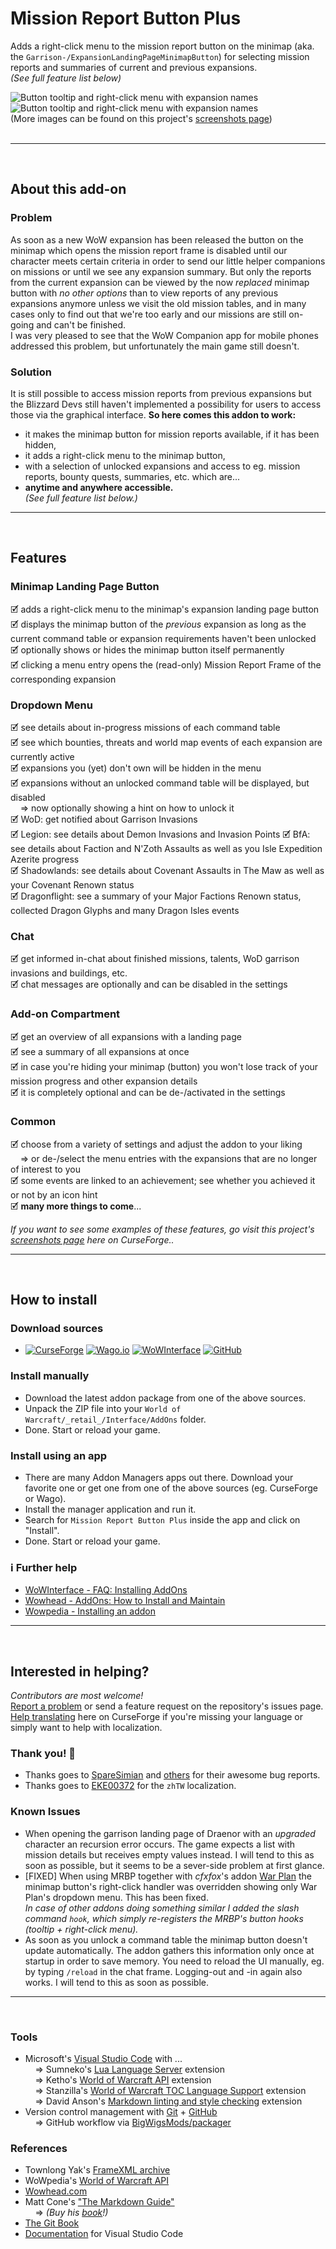 # Mission Report Button Plus  
  
Adds a right-click menu to the mission report button on the minimap (aka. the `Garrison-/ExpansionLandingPageMinimapButton`) for selecting mission reports and summaries of current and previous expansions.  
*(See full feature list below)*  
  
![Button tooltip and right-click menu with expansion names](https://media.forgecdn.net/attachments/586/612/mbrp_tooltip-dropdown_df-winter.jpg "Button tooltip and right-click menu with expansion names") 
![Button tooltip and right-click menu with expansion names](https://media.forgecdn.net/attachments/586/615/mrbp_menu-tooltip_df-summary.jpg "The MRBP Dragon Isles Summary tooltip")  
(More images can be found on this project's [screenshots page](https://www.curseforge.com/wow/addons/mission-report-button-plus/screenshots))  
&nbsp;  

----  
&nbsp;  
  
## About this add-on  
  
### Problem  
  
As soon as a new WoW expansion has been released the button on the minimap which opens the mission report frame is disabled until our character meets certain criteria in order to send our little helper companions on missions or until we see any expansion summary. But only the reports from the current expansion can be viewed by the now *replaced* minimap button with *no other options* than to view reports of any previous expansions anymore unless we visit the old mission tables, and in many cases only to find out that we're too early and our missions are still on-going and can't be finished.  
I was very pleased to see that the WoW Companion app for mobile phones addressed this problem, but unfortunately the main game still doesn't.  
  
### Solution  
  
It is still possible to access mission reports from previous expansions but the Blizzard Devs still haven't implemented a possibility for users to access those via the graphical interface. **So here comes this addon to work:**  
  
+ it makes the minimap button for mission reports available, if it has been hidden,  
+ it adds a right-click menu to the minimap button,  
+ with a selection of unlocked expansions and access to eg. mission reports, bounty quests, summaries, etc. which are...  
+ **anytime and anywhere accessible.**  
*(See full feature list below.)*  
  
----  
&nbsp;  
  
## Features  
  
### Minimap Landing Page Button  
  
🗹 adds a right-click menu to the minimap's expansion landing page button  
🗹 displays the minimap button of the *previous* expansion as long as the current command table or expansion requirements haven't been unlocked  
🗹 optionally shows or hides the minimap button itself permanently  
🗹 clicking a menu entry opens the (read-only) Mission Report Frame of the corresponding expansion  
  
### Dropdown Menu  
  
🗹 see details about in-progress missions of each command table  
🗹 see which bounties, threats and world map events of each expansion are currently active  
🗹 expansions you (yet) don't own will be hidden in the menu  
🗹 expansions without an unlocked command table will be displayed, but disabled  
&nbsp; &nbsp; &rArr; now optionally showing a hint on how to unlock it  
🗹 WoD: get notified about Garrison Invasions  
🗹 Legion: see details about Demon Invasions and Invasion Points 
🗹 BfA: see details about Faction and N'Zoth Assaults as well as you Isle Expedition Azerite progress  
🗹 Shadowlands: see details about Covenant Assaults in The Maw as well as your Covenant Renown status  
🗹 Dragonflight: see a summary of your Major Factions Renown status, collected Dragon Glyphs and many Dragon Isles events  
  
### Chat  
  
🗹 get informed in-chat about finished missions, talents, WoD garrison invasions and buildings, etc.  
🗹 chat messages are optionally and can be disabled in the settings  
  
### Add-on Compartment
  
🗹 get an overview of all expansions with a landing page  
🗹 see a summary of all expansions at once  
🗹 in case you're hiding your minimap (button) you won't lose track of your mission progress and other expansion details  
🗹 it is completely optional and can be de-/activated in the settings  
  
### Common  
  
🗹 choose from a variety of settings and adjust the addon to your liking  
&nbsp; &nbsp; &rArr; or de-/select the menu entries with the expansions that are no longer of interest to you  
🗹 some events are linked to an achievement; see whether you achieved it or not by an icon hint  
🗹 **many more things to come**...  
  
*If you want to see some examples of these features, go visit this project's [screenshots page](https://www.curseforge.com/wow/addons/mission-report-button-plus/screenshots) here on CurseForge..*  
  
----  
&nbsp;  
  
## How to install  

### Download sources  
  
+ [![CurseForge](https://camo.githubusercontent.com/48404c2885f4a76d04c9c5e2f48c90d572c49226b88e71577f6512cc74d95172/68747470733a2f2f696d672e736869656c64732e696f2f62616467652f2546302539462539342539372d4375727365466f7267652d663136343336)](https://www.curseforge.com/wow/addons/mission-report-button-plus) [![Wago.io](https://camo.githubusercontent.com/7ed4c70d9f0c1d700b5b7fd1d18dc242e772e54f9efd3ad8f728de757e52b862/68747470733a2f2f696d672e736869656c64732e696f2f62616467652f2546302539462539342539372d5761676f2e696f2d633132373264)](https://addons.wago.io/addons/mission-report-button-plus) [![WoWInterface](https://camo.githubusercontent.com/a112960875472813cbe1f296ec1bc65c78645abb09165af8d524500dc4a4a829/68747470733a2f2f696d672e736869656c64732e696f2f62616467652f2546302539462539342539372d576f57496e746572666163652d646138613030)](https://www.wowinterface.com/downloads/info26583-MissionReportButtonPlus.html) [![GitHub](https://camo.githubusercontent.com/e0186baf731dff7487d43970c94fd54fbe0bb1d5709b182cbc1c7cb61f0db993/68747470733a2f2f696d672e736869656c64732e696f2f62616467652f2546302539462539342539372d4769744875622d366537363831)](https://github.com/erglo/mission-report-button-plus)  
  
### Install manually  
  
+ Download the latest addon package from one of the above sources.  
+ Unpack the ZIP file into your `World of Warcraft/_retail_/Interface/AddOns` folder.  
+ Done. Start or reload your game.  
  
### Install using an app  
  
+ There are many Addon Managers apps out there. Download your favorite one or get one from one of the above sources (eg. CurseForge or Wago).  
+ Install the manager application and run it.  
+ Search for `Mission Report Button Plus` inside the app and click on "Install".  
+ Done. Start or reload your game.  
  
### ℹ Further help  
  
+ [WoWInterface - FAQ: Installing AddOns](https://www.wowinterface.com/forums/faq.php?faq=install)  
+ [Wowhead - AddOns: How to Install and Maintain](https://www.wowhead.com/guide/addons-how-to-install-and-maintain-1998)  
+ [Wowpedia - Installing an addon](https://wowpedia.fandom.com/wiki/AddOn#Installing_an_addon)  
  
----  
&nbsp;  
  
## Interested in helping?  
  
*Contributors are most welcome!*  
[Report a problem](https://github.com/erglo/mission-report-button-plus/issues) or send a feature request on the repository's issues page.  
[Help translating](https://www.curseforge.com/wow/addons/mission-report-button-plus/localization) here on CurseForge if you're missing your language or simply want to help with localization.  
  
### Thank you! 🎉  
  
+ Thanks goes to [SpareSimian](https://github.com/SpareSimian) and [others](https://github.com/erglo/mission-report-button-plus/issues?q=is%3Aissue+is%3Aclosed) for their awesome bug reports.  
+ Thanks goes to [EKE00372](https://github.com/EKE00372) for the `zhTW` localization.  
  
### Known Issues  
  
+ When opening the garrison landing page of Draenor with an *upgraded* character an recursion error occurs. The game expects a list with mission details but receives empty values instead. I will tend to this as soon as possible, but it seems to be a sever-side problem at first glance.  
+ [FIXED] When using MRBP together with *cfxfox*'s addon [War Plan](https://beta.curseforge.com/wow/addons/war-plan) the minimap button's right-click handler was overridden showing only War Plan's dropdown menu. This has been fixed.  
*In case of other addons doing something similar I added the slash command `hook`, which simply re-registers the MRBP's button hooks (tooltip + right-click menu).*  
+ As soon as you unlock a command table the minimap button doesn't update automatically. The addon gathers this information only once at startup in order to save memory. You need to reload the UI manually, eg. by typing `/reload` in the chat frame. Logging-out and -in again also works. I will tend to this as soon as possible.  
  
----  
&nbsp;  
  
### Tools  
  
+ Microsoft's [Visual Studio Code](https://code.visualstudio.com) with ...  
&nbsp; &nbsp; &rArr; Sumneko's [Lua Language Server](https://github.com/LuaLS/lua-language-server) extension  
&nbsp; &nbsp; &rArr; Ketho's [World of Warcraft API](https://github.com/Ketho/vscode-wow-api) extension  
&nbsp; &nbsp; &rArr; Stanzilla's [World of Warcraft TOC Language Support](https://github.com/Stanzilla/vscode-wow-toc) extension  
&nbsp; &nbsp; &rArr; David Anson's [Markdown linting and style checking](https://github.com/DavidAnson/vscode-markdownlint) extension  
+ Version control management with [Git](https://git-scm.com) + [GitHub](https://github.com/)  
&nbsp; &nbsp; &rArr; GitHub workflow via [BigWigsMods/packager](https://github.com/BigWigsMods/packager)  
  
### References
  
+ Townlong Yak's [FrameXML archive](https://www.townlong-yak.com/framexml/live)  
+ WoWpedia's [World of Warcraft API](https://wowpedia.fandom.com/wiki/World_of_Warcraft_API)  
+ [Wowhead.com](https://www.wowhead.com)  
+ Matt Cone's ["The Markdown Guide"](https://www.markdownguide.org)  
&nbsp; &nbsp; &rArr; *(Buy his [book](https://www.markdownguide.org/book)!)*  
+ [The Git Book](https://git-scm.com/book)  
+ [Documentation](https://code.visualstudio.com/docs) for Visual Studio Code  
